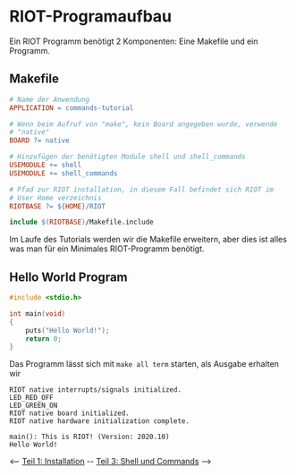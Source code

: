 # RIOT-Programaufbau

Ein RIOT Programm benötigt 2 Komponenten: Eine Makefile und ein Programm.

## Makefile

```makefile
# Name der Anwendung
APPLICATION = commands-tutorial

# Wenn beim Aufruf von "make", kein Board angegeben wurde, verwende
# "native"
BOARD ?= native

# Hinzufügen der benötigten Module shell und shell_commands
USEMODULE += shell
USEMODULE += shell_commands

# Pfad zur RIOT installation, in diesem Fall befindet sich RIOT im
# User Home verzeichnis
RIOTBASE ?= ${HOME}/RIOT

include $(RIOTBASE)/Makefile.include
```

Im Laufe des Tutorials werden wir die Makefile erweitern, aber dies ist alles was man für ein Minimales RIOT-Programm benötigt.

## Hello World Program

```c
#include <stdio.h>

int main(void)
{
    puts("Hello World!");
    return 0;
}
```

Das Programm lässt sich mit `make all term` starten, als Ausgabe erhalten wir

```
RIOT native interrupts/signals initialized.
LED_RED_OFF
LED_GREEN_ON
RIOT native board initialized.
RIOT native hardware initialization complete.

main(): This is RIOT! (Version: 2020.10)
Hello World!
```

<-- [Teil 1: Installation](01_Installation.md) -- [Teil 3: Shell und Commands](03_ShellCommands.md) -->
